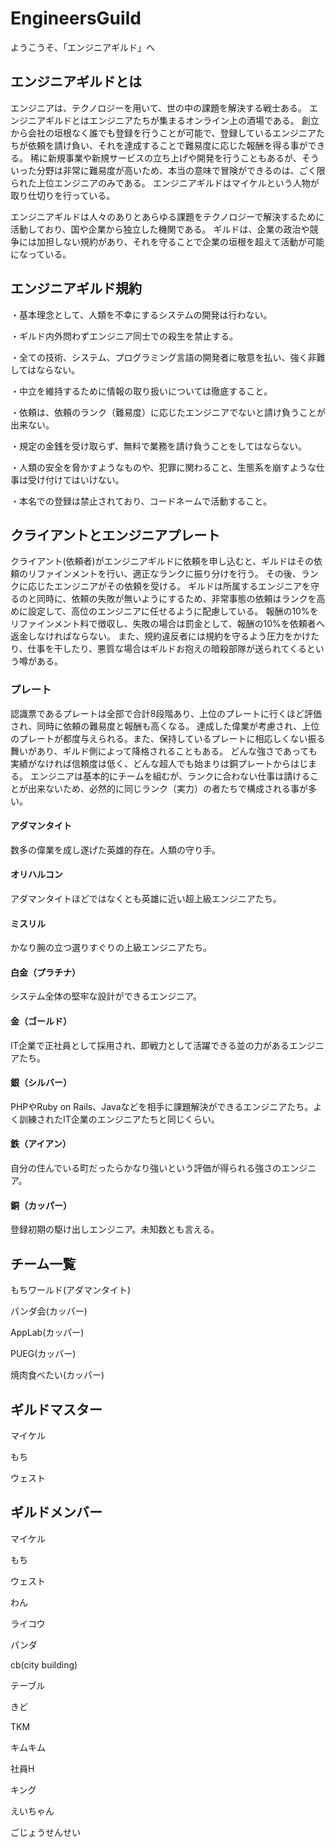 # EngineersGuild
ようこうそ、「エンジニアギルド」へ

## エンジニアギルドとは
エンジニアは、テクノロジーを用いて、世の中の課題を解決する戦士ある。
エンジニアギルドとはエンジニアたちが集まるオンライン上の酒場である。
創立から会社の垣根なく誰でも登録を行うことが可能で、登録しているエンジニアたちが依頼を請け負い、それを達成することで難易度に応じた報酬を得る事ができる。
稀に新規事業や新規サービスの立ち上げや開発を行うこともあるが、そういった分野は非常に難易度が高いため、本当の意味で冒険ができるのは、ごく限られた上位エンジニアのみである。
エンジニアギルドはマイケルという人物が取り仕切りを行っている。

エンジニアギルドは人々のありとあらゆる課題をテクノロジーで解決するために活動しており、国や企業から独立した機関である。
ギルドは、企業の政治や競争には加担しない規約があり、それを守ることで企業の垣根を超えて活動が可能になっている。

## エンジニアギルド規約
・基本理念として、人類を不幸にするシステムの開発は行わない。

・ギルド内外問わずエンジニア同士での殺生を禁止する。

・全ての技術、システム、プログラミング言語の開発者に敬意を払い、強く非難してはならない。

・中立を維持するために情報の取り扱いについては徹底すること。

・依頼は、依頼のランク（難易度）に応じたエンジニアでないと請け負うことが出来ない。

・規定の金銭を受け取らず、無料で業務を請け負うことをしてはならない。

・人類の安全を脅かすようなものや、犯罪に関わること、生態系を崩すような仕事は受け付けてはいけない。

・本名での登録は禁止されており、コードネームで活動すること。

## クライアントとエンジニアプレート
クライアント(依頼者)がエンジニアギルドに依頼を申し込むと、ギルドはその依頼のリファインメントを行い、適正なランクに振り分けを行う。
その後、ランクに応じたエンジニアがその依頼を受ける。
ギルドは所属するエンジニアを守るのと同時に、依頼の失敗が無いようにするため、非常事態の依頼はランクを高めに設定して、高位のエンジニアに任せるように配慮している。
報酬の10%をリファインメント料で徴収し、失敗の場合は罰金として、報酬の10%を依頼者へ返金しなければならない。
また、規約違反者には規約を守るよう圧力をかけたり、仕事を干したり、悪質な場合はギルドお抱えの暗殺部隊が送られてくるという噂がある。

### プレート
認識票であるプレートは全部で合計8段階あり、上位のプレートに行くほど評価され、同時に依頼の難易度と報酬も高くなる。
達成した偉業が考慮され、上位のプレートが都度与えられる。また、保持しているプレートに相応しくない振る舞いがあり、ギルド側によって降格されることもある。
どんな強さであっても実績がなければ信頼度は低く、どんな超人でも始まりは銅プレートからはじまる。
エンジニアは基本的にチームを組むが、ランクに合わない仕事は請けることが出来ないため、必然的に同じランク（実力）の者たちで構成される事が多い。

#### アダマンタイト
数多の偉業を成し遂げた英雄的存在。人類の守り手。

#### オリハルコン
アダマンタイトほどではなくとも英雄に近い超上級エンジニアたち。

#### ミスリル
かなり腕の立つ選りすぐりの上級エンジニアたち。

#### 白金（プラチナ）
システム全体の堅牢な設計ができるエンジニア。

#### 金（ゴールド）
IT企業で正社員として採用され、即戦力として活躍できる並の力があるエンジニアたち。

#### 銀（シルバー）
PHPやRuby on Rails、Javaなどを相手に課題解決ができるエンジニアたち。よく訓練されたIT企業のエンジニアたちと同じくらい。

#### 鉄（アイアン）
自分の住んでいる町だったらかなり強いという評価が得られる強さのエンジニア。

#### 銅（カッパー）
登録初期の駆け出しエンジニア。未知数とも言える。

## チーム一覧
もちワールド(アダマンタイト)

パンダ会(カッパー)

AppLab(カッパー)

PUEG(カッパー)

焼肉食べたい(カッパー)

## ギルドマスター
マイケル

もち

ウェスト

## ギルドメンバー
マイケル

もち

ウェスト

わん

ライコウ

パンダ

cb(city building)

テーブル

きど

TKM

キムキム

社員H

キング

えいちゃん

ごじょうせんせい
